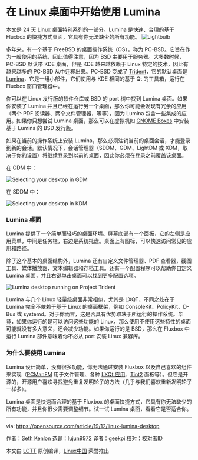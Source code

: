 [#]: collector: (lujun9972)
[#]: translator: (geekpi)
[#]: reviewer: ( )
[#]: publisher: ( )
[#]: url: ( )
[#]: subject: (Get started with Lumina for your Linux desktop)
[#]: via: (https://opensource.com/article/19/12/linux-lumina-desktop)
[#]: author: (Seth Kenlon https://opensource.com/users/seth)

在 Linux 桌面中开始使用 Lumina
======
本文是 24 天 Linux 桌面特别系列的一部分。Lumina 是快速、合理的基于 Fluxbox 的快捷方式桌面，它具有你无法缺少的所有功能。
![Lightbulb][1]

多年来，有一个基于 FreeBSD 的桌面操作系统（OS），称为 PC-BSD。它旨在作为一般使用的系统，因此值得注意，因为 BSD 主要用于服务器。大多数时候，PC-BSD 默认带 KDE 桌面，但是 KDE 越来越依赖于 Linux 特定的技术，因此有越来越多的 PC-BSD 从中迁移出来。PC-BSD 变成了 [Trident][2]，它的默认桌面是 [Lumina][3]，它是一组小部件，它们使用与 KDE 相同的基于 Qt 的工具箱，运行在 Fluxbox 窗口管理器中。

你可以在 Linux 发行版的软件仓库或 BSD 的 port 树中找到 Lumina 桌面。如果你安装了 Lumina 并且已经在运行另一个桌面，那么你可能会发现有冗余的应用（两个 PDF 阅读器、两个文件管理器，等等），因为 Lumina 包含一些集成的应用。如果你只想尝试 Lumina 桌面，那么可以在虚拟机如 [GNOME Boxes][4] 中安装基于 Lumina 的 BSD 发行版。

如果在当前的操作系统上安装 Lumina，那么必须注销当前的桌面会话，才能登录到新的会话。默认情况下，会话管理器（SDDM、GDM、LightDM 或 XDM，取决于你的设置）将继续登录到以前的桌面，因此你必须在登录之前覆盖该桌面。

在 GDM 中：

![Selecting your desktop in GDM][5]

在 SDDM 中：

![Selecting your desktop in KDM][6]

### Lumina 桌面

Lumina 提供了一个简单而轻巧的桌面环境。屏幕底部有一个面板，它的左侧是应用菜单，中间是任务栏，右边是系统托盘。桌面上有图标，可以快速访问常见的应用和路径。

除了这个基本的桌面结构外，Lumina 还有自定义文件管理器、PDF 查看器，截图工具、媒体播放器、文本编辑器和存档工具。还有一个配置程序可以帮助你自定义 Lumina 桌面，并且右键单击桌面可以找到更多配置选项。

![Lumina desktop running on Project Trident][7]

Lumina 与几个 Linux 轻量级桌面非常相似，尤其是 LXQT，不同之处在于 Lumina 完全不依赖于基于 Linux 的桌面框架，例如 ConsoleKit、PolicyKit、D-Bus 或 systemd。对于你而言，这是否具有优势取决于所运行的操作系统。毕竟，如果你运行的是可以访问这些功能的 Linux，那么使用不使用这些特性的桌面可能就没有多大意义，还会减少功能。如果你运行的是 BSD，那么在 Fluxbox 中运行 Lumina 部件意味着你不必从 port 安装 Linux 兼容库。

### 为什么要使用 Lumina

Lumina 设计简单，没有很多功能，你无法通过安装 Fluxbox 以及自己喜欢的组件来实现（[PCManFM][8] 用于文件管理、各种 [LXQt 应用][9 ]、[Tint2][10] 面板等）。但它是开源的，开源用户喜欢寻找避免重复发明轮子的方法（几乎与我们喜欢重新发明轮子一样多）。

Lumina 桌面是快速而合理的基于 Fluxbox 的桌面快捷方式，它具有你无法缺少的所有功能，并且你很少需要调整细节。试一试 Lumina 桌面，看看它是否适合你。

--------------------------------------------------------------------------------

via: https://opensource.com/article/19/12/linux-lumina-desktop

作者：[Seth Kenlon][a]
选题：[lujun9972][b]
译者：[geekpi](https://github.com/geekpi)
校对：[校对者ID](https://github.com/校对者ID)

本文由 [LCTT](https://github.com/LCTT/TranslateProject) 原创编译，[Linux中国](https://linux.cn/) 荣誉推出

[a]: https://opensource.com/users/seth
[b]: https://github.com/lujun9972
[1]: https://opensource.com/sites/default/files/styles/image-full-size/public/lead-images/lightbulb-idea-think-yearbook-lead.png?itok=5ZpCm0Jh (Lightbulb)
[2]: https://project-trident.org/
[3]: https://lumina-desktop.org/
[4]: https://opensource.com/article/19/5/getting-started-gnome-boxes-virtualization
[5]: https://opensource.com/sites/default/files/uploads/advent-gdm_400x400_1.jpg (Selecting your desktop in GDM)
[6]: https://opensource.com/sites/default/files/uploads/advent-kdm_400x400_1.jpg (Selecting your desktop in KDM)
[7]: https://opensource.com/sites/default/files/uploads/advent-lumina.jpg (Lumina desktop running on Project Trident)
[8]: https://wiki.lxde.org/en/PCManFM
[9]: http://lxqt.org
[10]: https://opensource.com/article/19/1/productivity-tool-tint2
